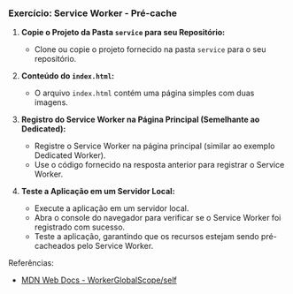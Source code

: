 ### Exercício: Service Worker - Pré-cache

1. **Copie o Projeto da Pasta `service` para seu Repositório:**
   - Clone ou copie o projeto fornecido na pasta `service` para o seu repositório.

2. **Conteúdo do `index.html`:**
   - O arquivo `index.html` contém uma página simples com duas imagens.

3. **Registro do Service Worker na Página Principal (Semelhante ao Dedicated):**
   - Registre o Service Worker na página principal (similar ao exemplo Dedicated Worker).
   - Use o código fornecido na resposta anterior para registrar o Service Worker.

4. **Teste a Aplicação em um Servidor Local:**
   - Execute a aplicação em um servidor local.
   - Abra o console do navegador para verificar se o Service Worker foi registrado com sucesso.
   - Teste a aplicação, garantindo que os recursos estejam sendo pré-cacheados pelo Service Worker.

 Referências:
  - [MDN Web Docs - WorkerGlobalScope/self](https://developer.mozilla.org/en-US/docs/Web/API/WorkerGlobalScope/self)